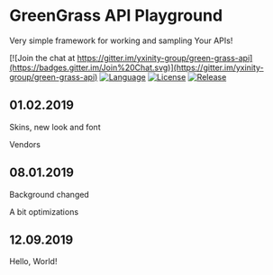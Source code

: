# GreenGrass API Playground

Very simple framework for working and sampling Your APIs!

[![Join the chat at https://gitter.im/yxinity-group/green-grass-api](https://badges.gitter.im/Join%20Chat.svg)](https://gitter.im/yxinity-group/green-grass-api)
[![Language](https://img.shields.io/badge/Swift-4.0-blue.svg?style=plastic&colorB=68B7EB)]()
[![License](https://img.shields.io/github/license/vhesener/Closures.svg?style=plastic&colorB=68B7EB)]()
[![Release](https://img.shields.io/github/release/vhesener/Closures.svg?style=plastic&colorB=68B7EB)]()

## 01.02.2019

Skins, new look and font

Vendors

## 08.01.2019

Background changed

A bit optimizations

## 12.09.2019

Hello, World!
